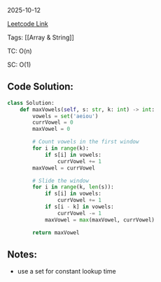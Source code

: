 2025-10-12

[Leetcode Link](https://leetcode.com/problems/maximum-number-of-vowels-in-a-substring-of-given-length/description/?envType=study-plan-v2&envId=leetcode-75)

Tags: [[Array & String]]

TC: O(n)

SC: O(1)

## Code Solution: 

```python
class Solution:
    def maxVowels(self, s: str, k: int) -> int:
        vowels = set('aeiou')
        currVowel = 0
        maxVowel = 0

        # Count vowels in the first window
        for i in range(k):
            if s[i] in vowels:
                currVowel += 1
        maxVowel = currVowel

        # Slide the window
        for i in range(k, len(s)):
            if s[i] in vowels:
                currVowel += 1
            if s[i - k] in vowels:
                currVowel -= 1
            maxVowel = max(maxVowel, currVowel)

        return maxVowel

```

## Notes:
- use a set for constant lookup time
